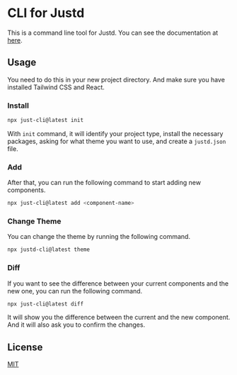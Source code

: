 # CLI for Justd
This is a command line tool for Justd. You can see the documentation at [here](https://getjustd.com/docs/getting-started/installation).

## Usage
You need to do this in your new project directory. And make sure you have installed Tailwind CSS and React.
### Install
```bash
npx just-cli@latest init
```
With `init` command, it will identify your project type, install the necessary packages, asking for what theme you want to use, and create a `justd.json` file.
### Add
After that, you can run the following command to start adding new components.
```bash
npx just-cli@latest add <component-name>
```

### Change Theme
You can change the theme by running the following command.
```bash
npx justd-cli@latest theme
```

### Diff
If you want to see the difference between your current components and the new one, you can run the following command.

```bash
npx just-cli@latest diff
```

It will show you the difference between the current and the new component. And it will also ask you to confirm the changes.

## License
[MIT](https://github.com/justdlabs/cli/blob/main/LICENSE)

